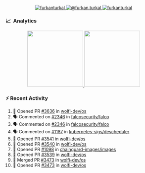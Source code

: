 <p align="center">
  <a href="https://linkedin.com/in/furkanturkal" target="blank">
    <img src="https://img.shields.io/badge/linkedin-%230077B5.svg?&style=for-the-badge&logo=linkedin&logoColor=white" alt="furkanturkal" />
  </a>
  <a href="https://medium.com/@furkan.turkal" target="blank">
    <img src="https://img.shields.io/badge/medium-%2312100E.svg?&style=for-the-badge&logo=medium&logoColor=white" alt="@furkan.turkal" />
  </a>
  <a href="https://twitter.com/furkanturkaI" target="blank">
    <img src="https://img.shields.io/badge/Twitter-1DA1F2?style=for-the-badge&logo=twitter&logoColor=white" alt="furkanturkaI" />
  </a>
</p>

### 📈 &nbsp;Analytics

<p align="center">
  <a href="https://coderstats.net/github/#Dentrax">
    <img height="180em" src="https://github-readme-stats-eight-theta.vercel.app/api?username=Dentrax&show_icons=true&theme=algolia&include_all_commits=true&count_private=true&line_height=26"/>
    <img height="180em" src="https://github-readme-stats-eight-theta.vercel.app/api/top-langs/?username=Dentrax&layout=compact&langs_count=8&theme=algolia&line_height=26"/>
  </a>
</p>

### :zap: Recent Activity

<!--START_SECTION:activity-->
1. 💪 Opened PR [#3636](https://github.com/wolfi-dev/os/pull/3636) in [wolfi-dev/os](https://github.com/wolfi-dev/os)
2. 🗣 Commented on [#2346](https://github.com/falcosecurity/falco/issues/2346#issuecomment-1635439846) in [falcosecurity/falco](https://github.com/falcosecurity/falco)
3. 🗣 Commented on [#2346](https://github.com/falcosecurity/falco/issues/2346#issuecomment-1635439622) in [falcosecurity/falco](https://github.com/falcosecurity/falco)
4. 🗣 Commented on [#1187](https://github.com/kubernetes-sigs/descheduler/issues/1187#issuecomment-1635352458) in [kubernetes-sigs/descheduler](https://github.com/kubernetes-sigs/descheduler)
5. 💪 Opened PR [#3541](https://github.com/wolfi-dev/os/pull/3541) in [wolfi-dev/os](https://github.com/wolfi-dev/os)
6. 💪 Opened PR [#3540](https://github.com/wolfi-dev/os/pull/3540) in [wolfi-dev/os](https://github.com/wolfi-dev/os)
7. 💪 Opened PR [#1098](https://github.com/chainguard-images/images/pull/1098) in [chainguard-images/images](https://github.com/chainguard-images/images)
8. 💪 Opened PR [#3539](https://github.com/wolfi-dev/os/pull/3539) in [wolfi-dev/os](https://github.com/wolfi-dev/os)
9. 🎉 Merged PR [#3473](https://github.com/wolfi-dev/os/pull/3473) in [wolfi-dev/os](https://github.com/wolfi-dev/os)
10. 💪 Opened PR [#3473](https://github.com/wolfi-dev/os/pull/3473) in [wolfi-dev/os](https://github.com/wolfi-dev/os)
<!--END_SECTION:activity-->
